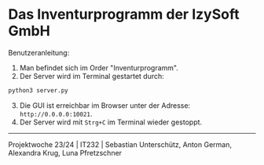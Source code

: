 # Das Inventurprogramm der IzySoft GmbH

Benutzeranleitung:

1. Man befindet sich im Order "Inventurprogramm".
2. Der Server wird im Terminal gestartet durch:

```bash
python3 server.py
```

3. Die GUI ist erreichbar im Browser unter der Adresse: `http://0.0.0.0:10021`.
4. Der Server wird mit `Strg+C` im Terminal wieder gestoppt.

---

Projektwoche 23/24 | IT232 | Sebastian Unterschütz, Anton German, Alexandra Krug, Luna Pfretzschner
